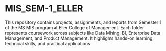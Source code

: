 # MIS_SEM-1_ELLER
This repository contains projects, assignments, and reports from Semester 1 of the MS MIS program at Eller College of Management. Each folder represents coursework across subjects like Data Mining, BI, Enterprise Data Management, and Product Management. It highlights hands-on learning, technical skills, and practical applications

